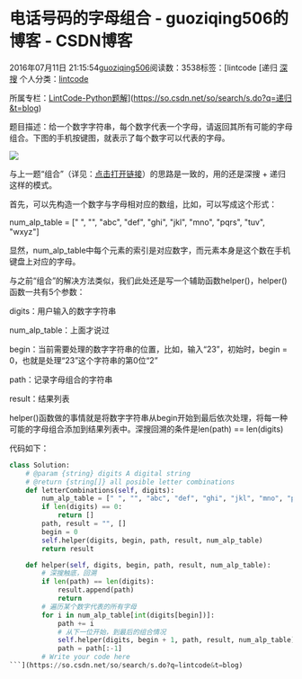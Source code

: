 # 电话号码的字母组合 - guoziqing506的博客 - CSDN博客





2016年07月11日 21:15:54[guoziqing506](https://me.csdn.net/guoziqing506)阅读数：3538标签：[lintcode																[递归																[深搜](https://so.csdn.net/so/search/s.do?q=深搜&t=blog)
个人分类：[lintcode](https://blog.csdn.net/guoziqing506/article/category/6289140)

所属专栏：[LintCode-Python题解](https://blog.csdn.net/column/details/guoziqing-blog.html)](https://so.csdn.net/so/search/s.do?q=递归&t=blog)




题目描述：给一个数字字符串，每个数字代表一个字母，请返回其所有可能的字母组合。下图的手机按键图，就表示了每个数字可以代表的字母。

![](https://img-blog.csdn.net/20160711205828990)





与上一题“组合”（详见：[点击打开链接](http://blog.csdn.net/guoziqing506/article/details/51873362)）的思路是一致的，用的还是深搜 + 递归这样的模式。

首先，可以先构造一个数字与字母相对应的数组，比如，可以写成这个形式：

num_alp_table = [" ", "", "abc", "def", "ghi", "jkl", "mno", "pqrs", "tuv", "wxyz"]

显然，num_alp_table中每个元素的索引是对应数字，而元素本身是这个数在手机键盘上对应的字母。

与之前“组合”的解决方法类似，我们此处还是写一个辅助函数helper()，helper()函数一共有5个参数：




digits：用户输入的数字字符串


num_alp_table：上面才说过


begin：当前需要处理的数字字符串的位置，比如，输入“23”，初始时，begin = 0，也就是处理“23”这个字符串的第0位“2”

path：记录字母组合的字符串

result：结果列表





helper()函数做的事情就是将数字字符串从begin开始到最后依次处理，将每一种可能的字母组合添加到结果列表中。深搜回溯的条件是len(path) == len(digits)

代码如下：



```python
class Solution:
    # @param {string} digits A digital string
    # @return {string[]} all posible letter combinations
    def letterCombinations(self, digits):
        num_alp_table = [" ", "", "abc", "def", "ghi", "jkl", "mno", "pqrs", "tuv", "wxyz"]
        if len(digits) == 0:
            return []
        path, result = "", []
        begin = 0
        self.helper(digits, begin, path, result, num_alp_table)
        return result

    def helper(self, digits, begin, path, result, num_alp_table):
        # 深搜触底，回溯
        if len(path) == len(digits):
            result.append(path)
            return
        # 遍历某个数字代表的所有字母
        for i in num_alp_table[int(digits[begin])]:
            path += i
            # 从下一位开始，到最后的组合情况
            self.helper(digits, begin + 1, path, result, num_alp_table)
            path = path[:-1]
        # Write your code here
```](https://so.csdn.net/so/search/s.do?q=lintcode&t=blog)




